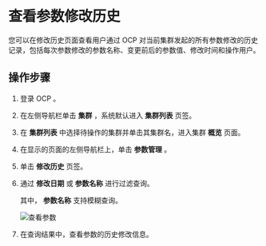 查看参数修改历史
=============================

您可以在修改历史页面查看用户通过 OCP 对当前集群发起的所有参数修改的历史记录，包括每次参数修改的参数名称、变更前后的参数值、修改时间和操作用户。

操作步骤
-------------------------

1. 登录 OCP 。

2. 在左侧导航栏单击 **集群** ，系统默认进入 **集群列表** 页签。

3. 在 **集群列表** 中选择待操作的集群并单击其集群名，进入集群 **概览** 页面。

4. 在显示的页面的左侧导航栏上，单击 **参数管理** 。

5. 单击 **修改历史** 页签。

6. 通过 **修改日期** 或 **参数名称** 进行过滤查询。

   其中， **参数名称** 支持模糊查询。

   ![查看参数](https://obbusiness-private.oss-cn-shanghai.aliyuncs.com/doc/img/ocp/401/%E4%BF%AE%E6%94%B9%E5%8E%86%E5%8F%B21.png)

7. 在查询结果中，查看参数的历史修改信息。
